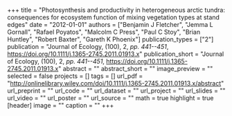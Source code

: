 +++
title = "Photosynthesis and productivity in heterogeneous arctic tundra: consequences for ecosystem function of mixing vegetation types at stand edges"
date = "2012-01-01"
authors = ["Benjamin J Fletcher", "Jemma L Gornall", "Rafael Poyatos", "Malcolm C Press", "Paul C Stoy", "Brian Huntley", "Robert Baxter", "Gareth K Phoenix"]
publication_types = ["2"]
publication = "Journal of Ecology, (100), 2, _pp. 441--451_, https://doi.org/10.1111/j.1365-2745.2011.01913.x"
publication_short = "Journal of Ecology, (100), 2, _pp. 441--451_, https://doi.org/10.1111/j.1365-2745.2011.01913.x"
abstract = ""
abstract_short = ""
image_preview = ""
selected = false
projects = []
tags = []
url_pdf = "http://onlinelibrary.wiley.com/doi/10.1111/j.1365-2745.2011.01913.x/abstract"
url_preprint = ""
url_code = ""
url_dataset = ""
url_project = ""
url_slides = ""
url_video = ""
url_poster = ""
url_source = ""
math = true
highlight = true
[header]
image = ""
caption = ""
+++
